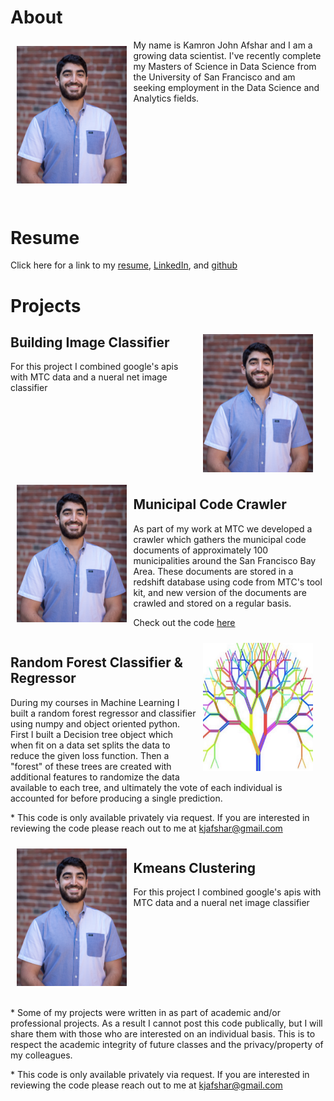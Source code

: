 <h1> About </h1>

<img align="left" src="/images/kjafshar_photo.jpg" width="35%" style="padding: 10px 10px 30px 10px"/>
My name is Kamron John Afshar and I am a growing data scientist. I've recently complete my Masters of Science in Data Science from the University of San Francisco and am seeking employment in the Data Science and Analytics fields.


<div style="clear:both;"></div>












<h1> Resume </h1>

Click here for a link to my [resume](http://docs.google.com/document/d/1aUw-Ui0MzIUnfyqpYezpSOLHpyp3JgxuV7ZBIVrVvuA/edit?usp=sharing), [LinkedIn](https://www.linkedin.com/in/kamron-afshar-b8108490/), and [github](https://github.com/kjafshar)


<h1> Projects </h1>

<img align="right" src="/images/kjafshar_photo.jpg" width="35%" style="padding: 10px 20px 10px 10px"/>

<h2> Building Image Classifier </h2>

For this project I combined google's apis with MTC data and a nueral net image classifier


<div style="clear:both;"></div>

<img align="left" src="/images/kjafshar_photo.jpg" width="35%" style="padding: 10px 10px 20px 10px"/>

<h2> Municipal Code Crawler </h2>

As part of my work at MTC we developed a crawler which gathers the municipal code documents of approximately 100 municipalities around the San Francisco Bay Area. These documents are stored in a redshift database using code from MTC's tool kit, and new version of the documents are crawled and stored on a regular basis.

Check out the code [here](https://github.com/kjafshar/scraping_muni_codes)


<div style="clear:both;"></div>

<img align="right" src="/images/ran_for.jpg" width="35%" style="padding: 10px 20px 10px 10px"/>

<h2> Random Forest Classifier & Regressor </h2>

During my courses in Machine Learning I built a random forest regressor and classifier using numpy and object oriented python. First I built a Decision tree object which when fit on a data set splits the data to reduce the given loss function. Then a "forest" of these trees are created with additional features to randomize the data available to each tree, and ultimately the vote of each individual is accounted for before producing a single prediction.

\* This code is only available privately via request. If you are interested in reviewing the code please reach out to me at kjafshar@gmail.com



<div style="clear:both;"></div>

<img align="left" src="/images/kjafshar_photo.jpg" width="35%" style="padding: 10px 10px 20px 10px"/>

<h2> Kmeans Clustering </h2>

For this project I combined google's apis with MTC data and a nueral net image classifier


<div style="clear:both;"></div>









\* Some of my projects were written in as part of academic and/or professional projects. As a result I cannot post this code publically, but I will share them with those who are interested on an individual basis. This is to respect the academic integrity of future classes and the privacy/property of my colleagues. 

\* This code is only available privately via request. If you are interested in reviewing the code please reach out to me at kjafshar@gmail.com











